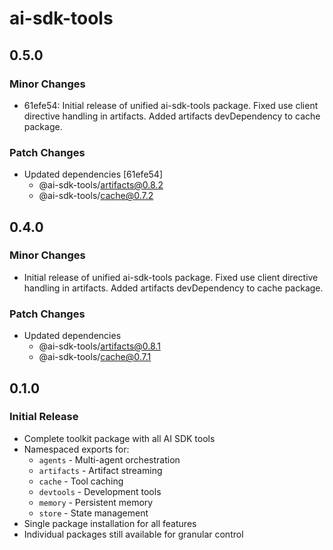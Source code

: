 # ai-sdk-tools

## 0.5.0

### Minor Changes

- 61efe54: Initial release of unified ai-sdk-tools package. Fixed use client directive handling in artifacts. Added artifacts devDependency to cache package.

### Patch Changes

- Updated dependencies [61efe54]
  - @ai-sdk-tools/artifacts@0.8.2
  - @ai-sdk-tools/cache@0.7.2

## 0.4.0

### Minor Changes

- Initial release of unified ai-sdk-tools package. Fixed use client directive handling in artifacts. Added artifacts devDependency to cache package.

### Patch Changes

- Updated dependencies
  - @ai-sdk-tools/artifacts@0.8.1
  - @ai-sdk-tools/cache@0.7.1

## 0.1.0

### Initial Release

- Complete toolkit package with all AI SDK tools
- Namespaced exports for:
  - `agents` - Multi-agent orchestration
  - `artifacts` - Artifact streaming
  - `cache` - Tool caching
  - `devtools` - Development tools
  - `memory` - Persistent memory
  - `store` - State management
- Single package installation for all features
- Individual packages still available for granular control
